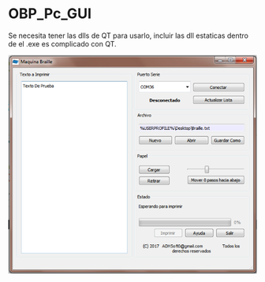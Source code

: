 # OBP_Pc_GUI
Se necesita tener las dlls de QT para usarlo, incluir las dll estaticas dentro de el .exe es complicado con QT.

![Interfaz](https://github.com/ADHSoft/OBP_Pc_GUI/blob/master/ui.png?raw=true)
